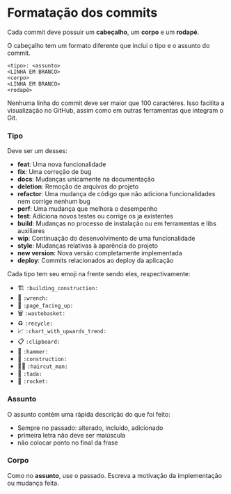 # Formatação dos commits
Cada commit deve possuir um **cabeçalho**, um **corpo** e um **rodapé**.  

O cabeçalho tem um formato diferente que inclui o tipo e o assunto do commit.
```
<tipo>: <assunto>
<LINHA EM BRANCO>
<corpo>
<LINHA EM BRANCO>
<rodapé>
```
Nenhuma linha do commit deve ser maior que 100 caractéres. Isso facilita a visualização no GitHub, assim como em outras ferramentas que integram o Git.

### Tipo
Deve ser um desses:
- **feat**: Uma nova funcionalidade
- **fix**: Uma correção de bug
- **docs**: Mudanças unicamente na documentação
- **deletion**: Remoção de arquivos do projeto
- **refactor**: Uma mudança de código que não adiciona funcionalidades nem corrige nenhum bug
- **perf**: Uma mudança que melhora o desempenho
- **test**: Adiciona novos testes ou corrige os ja existentes
- **build**: Mudanças no processo de instalação ou em ferramentas e libs auxiliares
- **wip**: Continuação do desenvolvimento de uma funcionalidade
- **style**: Mudanças relativas à aparência do projeto
- **new version**: Nova versão completamente implementada
- **deploy**: Commits relacionados ao deploy da aplicação

Cada tipo tem seu emoji na frente sendo eles, respectivamente:
- :building_construction: `:building_construction:`
- :wrench: `:wrench:`
- :page_facing_up: `:page_facing_up:`
- :wastebasket: `:wastebasket:`
- :recycle: `:recycle:`
- :chart_with_upwards_trend: `:chart_with_upwards_trend:`
- :clipboard: `:clipboard:`
- :hammer: `:hammer:`
- :construction: `:construction:`
- :haircut_man: `:haircut_man:`
- :tada: `:tada:`
- :rocket: `:rocket:`

### Assunto
O assunto contém uma rápida descrição do que foi feito:
- Sempre no passado: alterado, incluído, adicionado
- primeira letra não deve ser maiúscula
- não colocar ponto no final da frase

### Corpo
Como no **assunto**, use o passado. Escreva a motivação da implementação ou mudança feita.
